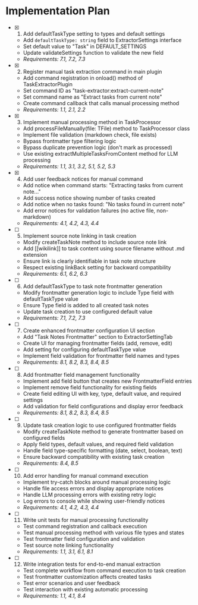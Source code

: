 # Implementation Plan

- [x] 1. Add defaultTaskType setting to types and default settings
  - Add `defaultTaskType: string` field to ExtractorSettings interface
  - Set default value to "Task" in DEFAULT_SETTINGS
  - Update validateSettings function to validate the new field
  - _Requirements: 7.1, 7.2, 7.3_

- [x] 2. Register manual task extraction command in main plugin
  - Add command registration in onload() method of TaskExtractorPlugin
  - Set command ID as "task-extractor:extract-current-note"
  - Set command name as "Extract tasks from current note"
  - Create command callback that calls manual processing method
  - _Requirements: 1.1, 2.1, 2.2_

- [x] 3. Implement manual processing method in TaskProcessor
  - Add processFileManually(file: TFile) method to TaskProcessor class
  - Implement file validation (markdown check, file exists)
  - Bypass frontmatter type filtering logic
  - Bypass duplicate prevention logic (don't mark as processed)
  - Use existing extractMultipleTasksFromContent method for LLM processing
  - _Requirements: 1.1, 3.1, 3.2, 5.1, 5.2, 5.3_

- [x] 4. Add user feedback notices for manual command
  - Add notice when command starts: "Extracting tasks from current note..."
  - Add success notice showing number of tasks created
  - Add notice when no tasks found: "No tasks found in current note"
  - Add error notices for validation failures (no active file, non-markdown)
  - _Requirements: 4.1, 4.2, 4.3, 4.4_

- [ ] 5. Implement source note linking in task creation
  - Modify createTaskNote method to include source note link
  - Add [[wikilink]] to task content using source filename without .md extension
  - Ensure link is clearly identifiable in task note structure
  - Respect existing linkBack setting for backward compatibility
  - _Requirements: 6.1, 6.2, 6.3_

- [ ] 6. Add defaultTaskType to task note frontmatter generation
  - Modify frontmatter generation logic to include Type field with defaultTaskType value
  - Ensure Type field is added to all created task notes
  - Update task creation to use configured default value
  - _Requirements: 7.1, 7.2, 7.3_

- [ ] 7. Create enhanced frontmatter configuration UI section
  - Add "Task Notes Frontmatter" section to ExtractorSettingTab
  - Create UI for managing frontmatter fields (add, remove, edit)
  - Add setting for configuring defaultTaskType value
  - Implement field validation for frontmatter field names and types
  - _Requirements: 8.1, 8.2, 8.3, 8.4, 8.5_

- [ ] 8. Add frontmatter field management functionality
  - Implement add field button that creates new FrontmatterField entries
  - Implement remove field functionality for existing fields
  - Create field editing UI with key, type, default value, and required settings
  - Add validation for field configurations and display error feedback
  - _Requirements: 8.1, 8.2, 8.3, 8.4, 8.5_

- [ ] 9. Update task creation logic to use configured frontmatter fields
  - Modify createTaskNote method to generate frontmatter based on configured fields
  - Apply field types, default values, and required field validation
  - Handle field type-specific formatting (date, select, boolean, text)
  - Ensure backward compatibility with existing task creation
  - _Requirements: 8.4, 8.5_

- [ ] 10. Add error handling for manual command execution
  - Implement try-catch blocks around manual processing logic
  - Handle file access errors and display appropriate notices
  - Handle LLM processing errors with existing retry logic
  - Log errors to console while showing user-friendly notices
  - _Requirements: 4.1, 4.2, 4.3, 4.4_

- [ ] 11. Write unit tests for manual processing functionality
  - Test command registration and callback execution
  - Test manual processing method with various file types and states
  - Test frontmatter field configuration and validation
  - Test source note linking functionality
  - _Requirements: 1.1, 3.1, 6.1, 8.1_

- [ ] 12. Write integration tests for end-to-end manual extraction
  - Test complete workflow from command execution to task creation
  - Test frontmatter customization affects created tasks
  - Test error scenarios and user feedback
  - Test interaction with existing automatic processing
  - _Requirements: 1.1, 4.1, 8.4_